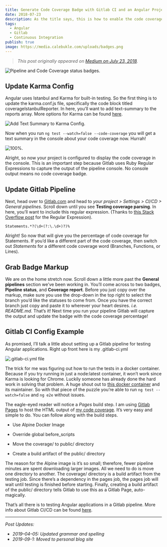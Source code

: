 ```yaml
---
title: Generate Code Coverage Badge with Gitlab CI and an Angular Project
date: 2018-07-23
description: As the title says, this is how to enable the code coverage badge with Angular on Gitlab CI. Also, I’ll show setting up a Gitlab pipeline for testing an Angular application at the end.
tags:
  - Angular
  - Gitlab
  - Continuous Integration
publish: true
image: https://media.calebukle.com/uploads/badges.png
---
```


>_This post originally appeared on [Medium on July 23, 2018](https://medium.com/@caleb.ukle/code-coverage-badge-with-angular-karma-istanbul-on-gitlab-ci-9611b69ad7e)._

![Pipeline and Code Coverage status badges.](https://media.calebukle.com/uploads/badges.png)

## Update Karma Config
Angular uses Istanbul and Karma for built-in testing. So the first thing is to update the karma.conf.js file, specifically the code block titled coverageIstanbulReporter. In here, you’ll want to add text-summary to the reports array. More options for Karma can be found [here](https://github.com/mattlewis92/karma-coverage-istanbul-reporter#list-of-reporters-and-options).

![Add Text Summary to Karma Config.](https://media.calebukle.com/uploads/karma-config.png)

Now when you run `ng test --watch=false --code-coverage` you will get a text summary in the console about your code coverage now. Hurrah!

![100%.](https://media.calebukle.com/uploads/coverage-output.png)

Alright, so now your project is configured to display the code coverage in the console. This is an important step because Gitlab uses Ruby Regular Expressions to capture the output of the pipeline console. No console output means no code coverage badge.

## Update Gitlab Pipeline

Next, head over to [Gitlab.com](https://gitlab.com) and head to *your project > Settings > CI/CD > General pipelines*. Scroll down until you see **Testing coverage parsing**.
In here, you’ll want to include this regular expression. (Thanks to [this Stack Overflow post](https://stackoverflow.com/questions/39658439/how-do-i-extract-test-coverage-from-the-istanbul-text-summary-reporter-with-a-re) for the Regular Expression).

```regex
Statements.*?(\d+(?:\.\d+)?)%
```

Alright! So now that will give you the percentage of code coverage for Statements. If you’d like a different part of the code coverage, then switch out *Statements* for a different code coverage word (Branches, Functions, or Lines).

## Grab Badge Markup

We are on the home stretch now. Scroll down a little more past the **General pipelines** section we’ve been working in. You’ll come across to two badges, **Pipeline status**, and **Coverage report**. Before you just copy over the markup, make sure you use the drop-down in the top right to select the branch you’d like the statuses to come from. Once you have the correct branch just copy and paste it to wherever your heart desires. *i.e. README.md.* That’s it! Next time you run your pipeline Gitlab will capture the output and update the badge with the code coverage percentage!

## Gitlab CI Config Example

As promised, I’ll talk a little about setting up a Gitlab pipeline for testing Angular applications. Right up front here is my .gitlab-ci.yml

![.gitlab-ci.yml file](https://media.calebukle.com/uploads/gitlab-config.png)

The trick for me was figuring out how to run the tests in a docker container. Because if you try running in just a node:latest container, it won’t work since Karma is looking for Chrome. Luckily someone has already done the hard work in solving that problem. A huge shout out to [this docker container](https://hub.docker.com/r/trion/ng-cli-karma/) and its maintainer. So with that piece of the puzzle you’re able to run `ng test --watch=false` and `ng e2e` without issues.

The eagle-eyed reader will notice a *Pages* build step. I am using [Gitlab Pages](https://about.gitlab.com/features/pages/) to host the HTML output of [my code coverage](https://caleb-ukle.gitlab.io/shop-the-fridge/). It’s very easy and simple to do. You can follow along with the build steps.

* Use Alpine Docker Image

* Override global before_scripts

* Move the coverage/ to public/ directory

* Create a build artifact of the public/ directory

The reason for the Alpine image is it’s so small; therefore, fewer pipeline minutes are spent downloading larger images. All we need to do is move one directory to another. The coverage/ directory is a build artifact from the testing job. Since there’s a dependency in the pages job, the pages job will wait until testing is finished before starting. Finally, creating a build artifact of the public/ directory tells Gitlab to use this as a Gitlab Page, auto-magically.

That’s all there is to testing Angular applications in a Gitlab pipeline. More info about Gitlab CI/CD can be found [here](https://about.gitlab.com/features/gitlab-ci-cd/).

---
_Post Updates:_
- *2019–04–05: Updated grammar and spelling*
- *2019-09-1: Moved to personal blog site*
